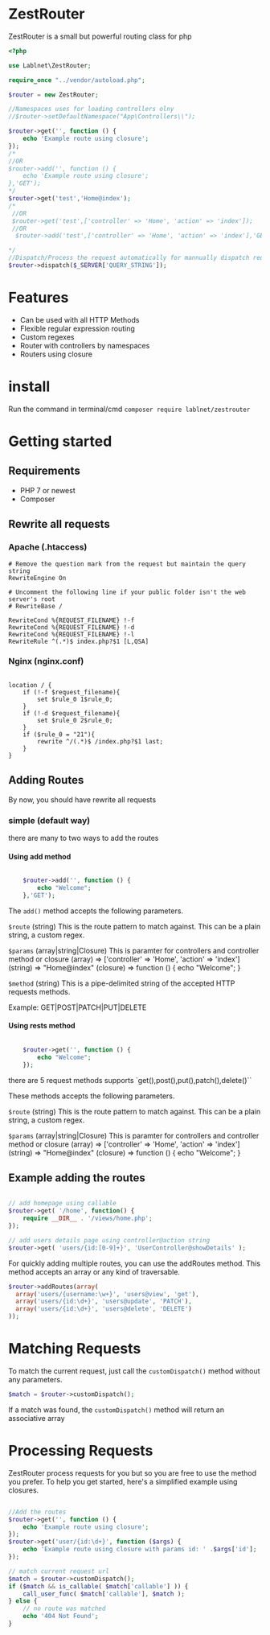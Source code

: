 # ZestRouter

ZestRouter is a small but powerful routing class for php

```php
<?php 

use Lablnet\ZestRouter;

require_once "../vendor/autoload.php";

$router = new ZestRouter;

//Namespaces uses for loading controllers olny
//$router->setDefaultNamespace("App\Controllers\\");

$router->get('', function () {
    echo 'Example route using closure';
});
/*
//OR
$router->add('', function () {
    echo 'Example route using closure';
},'GET');
*/
$router->get('test','Home@index');
/*
 //OR
 $router->get('test',['controller' => 'Home', 'action' => 'index']);
 //OR
  $router->add('test',['controller' => 'Home', 'action' => 'index'],'GET');

*/
//Dispatch/Process the request automatically for mannually dispatch request take a look at Process Request section
$router->dispatch($_SERVER['QUERY_STRING']);

```

# Features

- Can be used with all HTTP Methods
- Flexible regular expression routing
- Custom regexes
- Router with controllers by namespaces
- Routers using closure

# install

Run the command in terminal/cmd
``` composer require lablnet/zestrouter ```

# Getting started

## Requirements

- PHP 7 or newest
- Composer

## Rewrite all requests

### Apache (.htaccess)

```
# Remove the question mark from the request but maintain the query string
RewriteEngine On

# Uncomment the following line if your public folder isn't the web server's root
# RewriteBase /

RewriteCond %{REQUEST_FILENAME} !-f
RewriteCond %{REQUEST_FILENAME} !-d
RewriteCond %{REQUEST_FILENAME} !-l
RewriteRule ^(.*)$ index.php?$1 [L,QSA]

```

### Nginx (nginx.conf)

```

location / { 
    if (!-f $request_filename){
        set $rule_0 1$rule_0;
    }   
    if (!-d $request_filename){
        set $rule_0 2$rule_0;
    }
    if ($rule_0 = "21"){
        rewrite ^/(.*)$ /index.php?$1 last;
    }   
}

```

## Adding Routes

By now, you should have rewrite all requests

### simple (default way)
there are many to two ways to add the routes

#### Using add method
```php

    $router->add('', function () {
        echo "Welcome";
    },'GET'); 

```
The `add()` method accepts the following parameters.

`$route` (string)
This is the route pattern to match against. This can be a plain string, a custom regex.

`$params` (array|string|Closure)
This is paramter for controllers and controller method or closure
(array) => ['controller' => 'Home', 'action' => 'index'] 
(string) => "Home@index" 
(closure) => function () { echo "Welcome"; }

`$method` (string)
This is a pipe-delimited string of the accepted HTTP requests methods.

Example: GET|POST|PATCH|PUT|DELETE

#### Using rests method
```php

    $router->get('', function () {
        echo "Welcome";
    }); 

```
there are 5 request methods supports
`get(),post(),put(),patch(),delete()``

These methods accepts the following parameters.

`$route` (string)
This is the route pattern to match against. This can be a plain string, a custom regex.

`$params` (array|string|Closure)
This is paramter for controllers and controller method or closure
(array) => ['controller' => 'Home', 'action' => 'index'] 
(string) => "Home@index" 
(closure) => function () { echo "Welcome"; }

## Example adding the routes

```php

// add homepage using callable
$router->get( '/home', function() {
    require __DIR__ . '/views/home.php';
});

// add users details page using controller@action string
$router->get( 'users/{id:[0-9]+}', 'UserController@showDetails' );

```
For quickly adding multiple routes, you can use the addRoutes method. This method accepts an array or any kind of traversable.

```php
$router->addRoutes(array(
  array('users/{username:\w+}', 'users@view', 'get'),
  array('users/{id:\d+}', 'users@update', 'PATCH'),
  array('users/{id:\d+}', 'users@delete', 'DELETE')
));
```


# Matching Requests

To match the current request, just call the `customDispatch()` method without any parameters.

``` php
$match = $router->customDispatch();
```

If a match was found, the `customDispatch()` method will return an associative array

# Processing Requests

ZestRouter process requests for you but so you are free to use the method you prefer. To help you get started, here's a simplified example using closures.

```php 

//Add the routes
$router->get('', function () {
    echo 'Example route using closure';
});
$router->get('user/{id:\d+}', function ($args) {
    echo 'Example route using closure with params id: ' .$args['id'];
});

// match current request url
$match = $router->customDispatch();
if ($match && is_callable( $match['callable'] )) {
	call_user_func( $match['callable'], $match ); 
} else {
	// no route was matched
	echo '404 Not Found';
}

```
